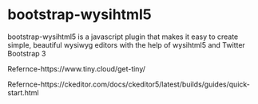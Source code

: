 # bootstrap-wysihtml5
bootstrap-wysihtml5 is a javascript plugin that makes it easy to create simple, beautiful wysiwyg editors with the help of wysihtml5 and Twitter Bootstrap 3

<p>Refernce-https://www.tiny.cloud/get-tiny/</p>
<p>Refernce-https://ckeditor.com/docs/ckeditor5/latest/builds/guides/quick-start.html
</p>

